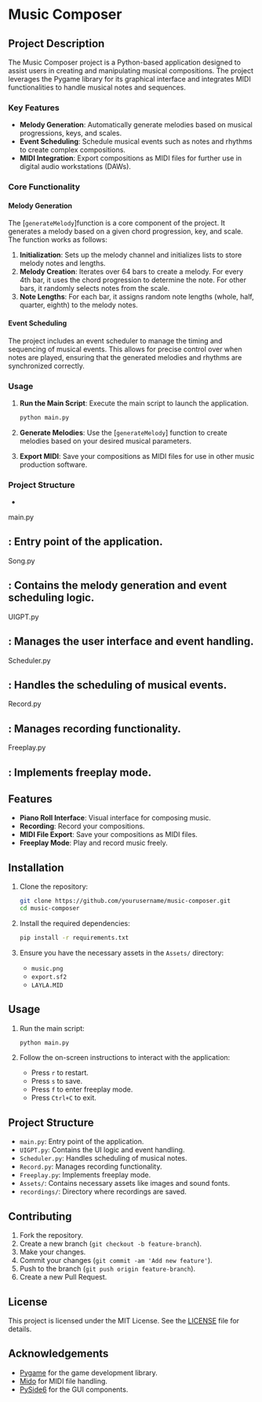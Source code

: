 # Music Composer

## Project Description

The Music Composer project is a Python-based application designed to assist users in creating and manipulating musical compositions. The project leverages the Pygame library for its graphical interface and integrates MIDI functionalities to handle musical notes and sequences.

### Key Features

- **Melody Generation**: Automatically generate melodies based on musical progressions, keys, and scales.
- **Event Scheduling**: Schedule musical events such as notes and rhythms to create complex compositions.
- **MIDI Integration**: Export compositions as MIDI files for further use in digital audio workstations (DAWs).

### Core Functionality

#### Melody Generation

The [`generateMelody`]function is a core component of the project. It generates a melody based on a given chord progression, key, and scale. The function works as follows:

1. **Initialization**: Sets up the melody channel and initializes lists to store melody notes and lengths.
2. **Melody Creation**: Iterates over 64 bars to create a melody. For every 4th bar, it uses the chord progression to determine the note. For other bars, it randomly selects notes from the scale.
3. **Note Lengths**: For each bar, it assigns random note lengths (whole, half, quarter, eighth) to the melody notes.

#### Event Scheduling

The project includes an event scheduler to manage the timing and sequencing of musical events. This allows for precise control over when notes are played, ensuring that the generated melodies and rhythms are synchronized correctly.

### Usage

1. **Run the Main Script**: Execute the main script to launch the application.
    ```sh
    python main.py
    ```

2. **Generate Melodies**: Use the [`generateMelody`] function to create melodies based on your desired musical parameters.

3. **Export MIDI**: Save your compositions as MIDI files for use in other music production software.

### Project Structure

- 

main.py

: Entry point of the application.
- 

Song.py

: Contains the melody generation and event scheduling logic.
- 

UIGPT.py

: Manages the user interface and event handling.
- 

Scheduler.py

: Handles the scheduling of musical events.
- 

Record.py

: Manages recording functionality.
- 

Freeplay.py

: Implements freeplay mode.
- 


## Features

- **Piano Roll Interface**: Visual interface for composing music.
- **Recording**: Record your compositions.
- **MIDI File Export**: Save your compositions as MIDI files.
- **Freeplay Mode**: Play and record music freely.

## Installation

1. Clone the repository:
    ```sh
    git clone https://github.com/yourusername/music-composer.git
    cd music-composer
    ```

2. Install the required dependencies:
    ```sh
    pip install -r requirements.txt
    ```

3. Ensure you have the necessary assets in the `Assets/` directory:
    - `music.png`
    - `export.sf2`
    - `LAYLA.MID`

## Usage

1. Run the main script:
    ```sh
    python main.py
    ```

2. Follow the on-screen instructions to interact with the application:
    - Press `r` to restart.
    - Press `s` to save.
    - Press `f` to enter freeplay mode.
    - Press `Ctrl+C` to exit.

## Project Structure

- `main.py`: Entry point of the application.
- `UIGPT.py`: Contains the UI logic and event handling.
- `Scheduler.py`: Handles scheduling of musical notes.
- `Record.py`: Manages recording functionality.
- `Freeplay.py`: Implements freeplay mode.
- `Assets/`: Contains necessary assets like images and sound fonts.
- `recordings/`: Directory where recordings are saved.

## Contributing

1. Fork the repository.
2. Create a new branch (`git checkout -b feature-branch`).
3. Make your changes.
4. Commit your changes (`git commit -am 'Add new feature'`).
5. Push to the branch (`git push origin feature-branch`).
6. Create a new Pull Request.

## License

This project is licensed under the MIT License. See the [LICENSE](LICENSE) file for details.

## Acknowledgements

- [Pygame](https://www.pygame.org/) for the game development library.
- [Mido](https://mido.readthedocs.io/) for MIDI file handling.
- [PySide6](https://pypi.org/project/PySide6/) for the GUI components.
